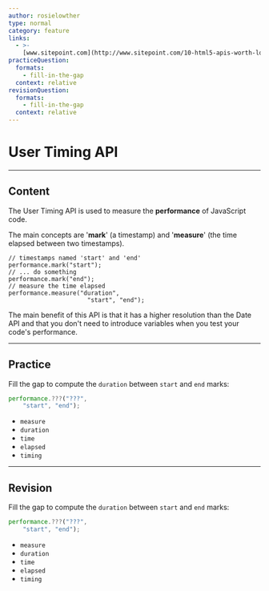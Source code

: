 ```yaml
---
author: rosielowther
type: normal
category: feature
links:
  - >-
    [www.sitepoint.com](http://www.sitepoint.com/10-html5-apis-worth-looking/){website}
practiceQuestion:
  formats:
    - fill-in-the-gap
  context: relative
revisionQuestion:
  formats:
    - fill-in-the-gap
  context: relative
---
```


# User Timing API


---

## Content

The User Timing API is used to measure the **performance** of JavaScript code.

The main concepts are '**mark**' (a timestamp) and '**measure**' (the time elapsed between two timestamps).

```plain-text
// timestamps named 'start' and 'end'
performance.mark("start");
// ... do something
performance.mark("end");
// measure the time elapsed
performance.measure("duration",
                      "start", "end");
```

The main benefit of this API is that it has a higher resolution than the Date API and that you don't need to introduce variables when you test your code's performance.


---

## Practice

Fill the gap to compute the `duration` between `start` and `end` marks:

```javascript
performance.???("???",
    "start", "end");

```

- `measure`
- `duration`
- `time`
- `elapsed`
- `timing`


---

## Revision

Fill the gap to compute the `duration` between `start` and `end` marks:

```javascript
performance.???("???",
    "start", "end");

```

- `measure`
- `duration`
- `time`
- `elapsed`
- `timing`
 
